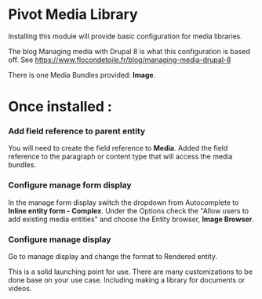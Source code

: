 # Pivot Media Library

Installing this module will provide basic configuration for media libraries.

The blog Managing media with Drupal 8 is what this configuration is based off. See https://www.flocondetoile.fr/blog/managing-media-drupal-8

There is one Media Bundles provided:
**Image**.

# Once installed :

### Add field reference to parent entity
You will need to create the field reference to **Media**. Added the field reference to the paragraph or content type that will access the media bundles.

### Configure manage form display
In the manage form display switch the dropdown from Autocomplete to **Inline entity form - Complex**. Under the Options check the "Allow users to add existing media entities" and choose the Entity browser, **Image Browser**.

### Configure manage display
Go to manage display and change the format to Rendered entity.

This is a solid launching point for use. There are many customizations to be done base on your use case. Including making a library for documents or videos.